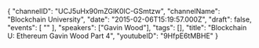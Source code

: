{
    "channelID": "UCJ5uHx90mZGlK0lC-GSmtzw",
    "channelName": "Blockchain University",
    "date": "2015-02-06T15:19:57.000Z",
    "draft": false,
    "events": [
        ""
    ],
    "speakers": ["Gavin Wood"],
    "tags": [],
    "title": "Blockchain U: Ethereum Gavin Wood Part 4",
    "youtubeID": "9HfpE6tMBHE"
}
